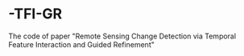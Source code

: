 # -TFI-GR
The code of paper "Remote Sensing Change Detection via Temporal Feature Interaction and Guided Refinement"
